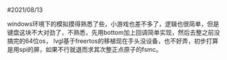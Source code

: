 #2021/08/13

windows环境下的模拟摸得熟悉了些，小游戏也差不多了，逻辑也很简单，但是键盘这块不大对劲了，不熟悉，先用bottom加上回调简单实现，然后去整之前没搞完的64位os， lvgl基于freertos的移植现在手头没设备，也不好弄，初步打算是用spi的屏，如果不行就退而求其次整正点原子的fsmc。